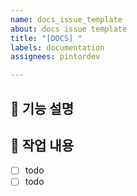 ```yaml
---
name: docs_issue_template
about: docs issue template
title: "[DOCS] "
labels: documentation
assignees: pintordev

---
```


## 📌 기능 설명


## 📝 작업 내용
- [ ] todo
- [ ] todo
